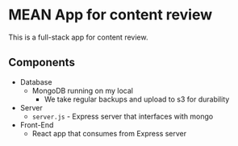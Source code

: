 # MEAN App for content review

This is a full-stack app for content review. 


## Components

 - Database
   - MongoDB running on my local
     - We take regular backups and upload to s3 for durability
 - Server
   - `server.js` - Express server that interfaces with mongo
 - Front-End
   - React app that consumes from Express server 